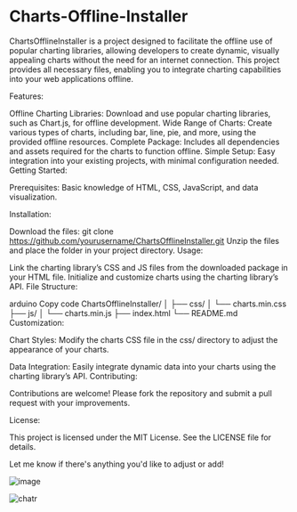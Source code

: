 # Charts-Offline-Installer
ChartsOfflineInstaller is a project designed to facilitate the offline use of popular charting libraries, allowing developers to create dynamic, visually appealing charts without the need for an internet connection. This project provides all necessary files, enabling you to integrate charting capabilities into your web applications offline.

Features:

Offline Charting Libraries: Download and use popular charting libraries, such as Chart.js, for offline development.
Wide Range of Charts: Create various types of charts, including bar, line, pie, and more, using the provided offline resources.
Complete Package: Includes all dependencies and assets required for the charts to function offline.
Simple Setup: Easy integration into your existing projects, with minimal configuration needed.
Getting Started:

Prerequisites:
Basic knowledge of HTML, CSS, JavaScript, and data visualization.

Installation:

Download the files:
git clone https://github.com/yourusername/ChartsOfflineInstaller.git
Unzip the files and place the folder in your project directory.
Usage:

Link the charting library’s CSS and JS files from the downloaded package in your HTML file.
Initialize and customize charts using the charting library’s API.
File Structure:

arduino
Copy code
ChartsOfflineInstaller/
│
├── css/
│   └── charts.min.css
├── js/
│   └── charts.min.js
├── index.html
└── README.md
Customization:

Chart Styles: Modify the charts CSS file in the css/ directory to adjust the appearance of your charts.


Data Integration: Easily integrate dynamic data into your charts using the charting library’s API.
Contributing:

Contributions are welcome! Please fork the repository and submit a pull request with your improvements.

License:

This project is licensed under the MIT License. See the LICENSE file for details.

Let me know if there's anything you'd like to adjust or add!

![image](https://github.com/user-attachments/assets/ed2de8e7-e7e8-4e9e-bd4e-a4fc0f40ba43)

![chatr](https://github.com/user-attachments/assets/eaa5420b-0986-4dbe-bdfc-64cb627bd616)
